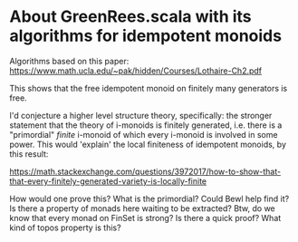 # About GreenRees.scala with its algorithms for idempotent monoids

Algorithms based on this paper: https://www.math.ucla.edu/~pak/hidden/Courses/Lothaire-Ch2.pdf

This shows that the free idempotent monoid on finitely many generators is free.

I'd conjecture a higher level structure theory, specifically: 
the stronger statement that the theory of i-monoids is finitely generated, i.e. there is a
"primordial" _finite_ i-monoid of which every i-monoid is involved in some power.
This would 'explain' the local finiteness of idempotent monoids, by this result:

https://math.stackexchange.com/questions/3972017/how-to-show-that-that-every-finitely-generated-variety-is-locally-finite

How would one prove this? What is the primordial? Could Bewl help find it?
Is there a property of monads here waiting to be extracted?
Btw, do we know that every monad on FinSet is strong? Is there a quick proof?
What kind of topos property is this?

